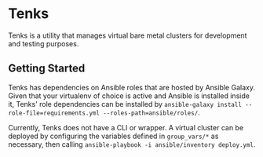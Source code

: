 Tenks
=====

Tenks is a utility that manages virtual bare metal clusters for development and
testing purposes.

Getting Started
---------------

Tenks has dependencies on Ansible roles that are hosted by Ansible Galaxy.
Given that your virtualenv of choice is active and Ansible is installed inside
it, Tenks' role dependencies can be installed by `ansible-galaxy install
--role-file=requirements.yml --roles-path=ansible/roles/`.

Currently, Tenks does not have a CLI or wrapper. A virtual cluster can be
deployed by configuring the variables defined in `group_vars/*` as necessary,
then calling `ansible-playbook -i ansible/inventory deploy.yml`.
